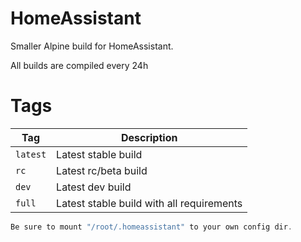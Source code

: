 # HomeAssistant
Smaller Alpine build for HomeAssistant.

All builds are compiled every 24h

# Tags
| **Tag** | **Description** |
| --- | --- |
| `latest` | Latest stable build |
| `rc` | Latest rc/beta build |
| `dev` | Latest dev build |
| `full` | Latest stable build with all requirements |
```javascript
Be sure to mount "/root/.homeassistant" to your own config dir.
```
